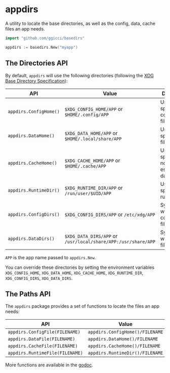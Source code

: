 # appdirs

A utility to locate the base directories, as well as the config, data, cache files an app needs.

```go
import "github.com/ggicci/basedirs"

appdirs := basedirs.New("myapp")
```

## The Directories API

By default, `appdirs` will use the following directories (following the [XDG Base Directory Specification](https://specifications.freedesktop.org/basedir-spec/latest/index.html)):

| API                    | Value                                                         | Description                       |
| ---------------------- | ------------------------------------------------------------- | --------------------------------- |
| `appdirs.ConfigHome()` | `$XDG_CONFIG_HOME/APP` or `$HOME/.config/APP`                 | User-specific configuration files |
| `appdirs.DataHome()`   | `$XDG_DATA_HOME/APP` or `$HOME/.local/share/APP`              | User-specific data files          |
| `appdirs.CacheHome()`  | `$XDG_CACHE_HOME/APP` or `$HOME/.cache/APP`                   | User-specific non-essential data  |
| `appdirs.RuntimeDir()` | `$XDG_RUNTIME_DIR/APP` or `/run/user/$UID/APP`                | User-specific runtime files       |
| `appdirs.ConfigDirs()` | `$XDG_CONFIG_DIRS/APP` or `/etc/xdg/APP`                      | System-wide configuration files   |
| `appdirs.DataDirs()`   | `$XDG_DATA_DIRS/APP` or `/usr/local/share/APP:/usr/share/APP` | System-wide data files            |

`APP` is the app name passed to `appdirs.New`.

You can override these directories by setting the environment variables `XDG_CONFIG_HOME`, `XDG_DATA_HOME`, `XDG_CACHE_HOME`, `XDG_RUNTIME_DIR`, `XDG_CONFIG_DIRS`, `XDG_DATA_DIRS`.

## The Paths API

The `appdirs` package provides a set of functions to locate the files an app needs:

| API                             | Value                           |
| ------------------------------- | ------------------------------- |
| `appdirs.ConfigFile(FILENAME)`  | `appdirs.ConfigHome()/FILENAME` |
| `appdirs.DataFile(FILENAME)`    | `appdirs.DataHome()/FILENAME`   |
| `appdirs.CacheFile(FILENAME)`   | `appdirs.CacheHome()/FILENAME`  |
| `appdirs.RuntimeFile(FILENAME)` | `appdirs.RuntimeDir()/FILENAME` |

More functions are available in the [godoc](https://pkg.go.dev/github.com/ggicci/basedirs).
